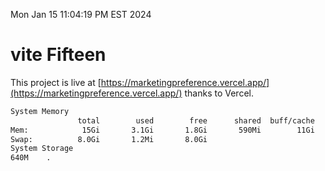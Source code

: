 Mon Jan 15 11:04:19 PM EST 2024

# vite Fifteen


This project is live at [https://marketingpreference.vercel.app/](https://marketingpreference.vercel.app/) thanks to Vercel.

```bash
System Memory
               total        used        free      shared  buff/cache   available
Mem:            15Gi       3.1Gi       1.8Gi       590Mi        11Gi        12Gi
Swap:          8.0Gi       1.2Mi       8.0Gi
System Storage
640M	.
